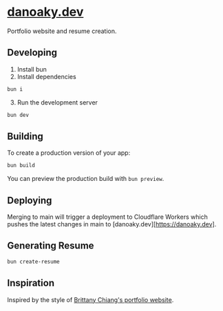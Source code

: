 # [danoaky.dev](https://www.danoaky.dev)

Portfolio website and resume creation.

## Developing

1. Install bun
2. Install dependencies

```bash
bun i
```

3. Run the development server

```bash
bun dev
```

## Building

To create a production version of your app:

```bash
bun build
```

You can preview the production build with `bun preview`.

## Deploying

Merging to main will trigger a deployment to Cloudflare Workers which pushes the latest changes in main to [danoaky.dev][https://danoaky.dev].

## Generating Resume

```bash
bun create-resume
```

## Inspiration

Inspired by the style of [Brittany Chiang's portfolio website](https://brittanychiang.com).
